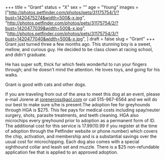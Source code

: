 +++
title = "Grant"
status = "X"
sex = ""
age = "Young"
images = ["http://photos.petfinder.com/photos/pets/31175754/1/?bust=1420475274&width=500&-x.jpg",
"http://photos.petfinder.com/photos/pets/31175754/2/?bust=1420477039&width=500&-x.jpg",
"http://photos.petfinder.com/photos/pets/31175754/3/?bust=1420477040&width=500&-x.jpg",
]
draft = false
slug = "Grant"
+++
Grant just turned three a few months ago. This stunning boy is a sweet, mellow, and curious guy. He decided to be class clown at racing school, and didn't graduate. 

He has super soft, thick fur which feels wonderful to run your fingers through; and he doesn't mind the attention. He loves toys, and going for his walks.

Grant is good with cats and other dogs.


If you are traveling from out of the area to meet this dog at an event, please e-mail Jorene at joreneross@aol.com or call 515-967-6564 and we will do our best to make sure s/he is present.The adoption fee for greyhounds through HGA is $275. This fee pays for medical costs including spay/neuter surgery, shots, parasite treatments, and teeth cleaning. HGA also microchips every greyhound prior to adoption as a permanent form of ID. The additional cost for this service is $17.99 ($10.99 if you register at the time of adoption through the Petfinder website or phone number) which covers the chip, activation, and membership and is a substantial savings over the usual cost for microchipping. Each dog also comes with a special sighthound collar and leash set and muzzle. There is a $25 non-refundable application fee that is applied to an approved adoption.
